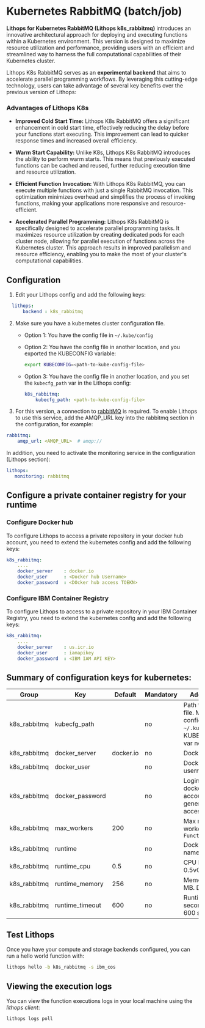 # Kubernetes RabbitMQ (batch/job)

**Lithops for Kubernetes RabbitMQ (Lithops k8s_rabbitmq)** introduces an innovative architectural approach for deploying and executing functions within a Kubernetes environment. This version is designed to maximize resource utilization and performance, providing users with an efficient and streamlined way to harness the full computational capabilities of their Kubernetes cluster.

Lithops K8s RabbitMQ serves as an **experimental backend** that aims to accelerate parallel programming workflows. By leveraging this cutting-edge technology, users can take advantage of several key benefits over the previous version of Lithops:

### Advantages of Lithops K8s

* **Improved Cold Start Time:** Lithops K8s RabbitMQ offers a significant enhancement in cold start time, effectively reducing the delay before your functions start executing. This improvement can lead to quicker response times and increased overall efficiency.

* **Warm Start Capability:** Unlike K8s, Lithops K8s RabbitMQ introduces the ability to perform warm starts. This means that previously executed functions can be cached and reused, further reducing execution time and resource utilization.

* **Efficient Function Invocation:** With Lithops K8s RabbitMQ, you can execute multiple functions with just a single RabbitMQ invocation. This optimization minimizes overhead and simplifies the process of invoking functions, making your applications more responsive and resource-efficient.

* **Accelerated Parallel Programming:** Lithops K8s RabbitMQ is specifically designed to accelerate parallel programming tasks. It maximizes resource utilization by creating dedicated pods for each cluster node, allowing for parallel execution of functions across the Kubernetes cluster. This approach results in improved parallelism and resource efficiency, enabling you to make the most of your cluster's computational capabilities.


## Configuration

1. Edit your Lithops config and add the following keys:

```yaml
  lithops:
      backend : k8s_rabbitmq
```

2. Make sure you have a kubernetes cluster configuration file.
   - Option 1: You have the config file in `~/.kube/config`

   - Option 2: You have the config file in another location, and you exported the KUBECONFIG variable:
     ```bash
     export KUBECONFIG=<path-to-kube-config-file>
     ```

   - Option 3: You have the config file in another location, and you set the `kubecfg_path` var in the Lithops config:
     ```yaml
     k8s_rabbitmq:
         kubecfg_path: <path-to-kube-config-file>
     ```
3. For this version, a connection to [rabbitMQ](../monitoring.rst) is required.
To enable Lithops to use this service, add the AMQP_URL key into the rabbitmq section in the configuration, for example:

```yaml
rabbitmq:
    amqp_url: <AMQP_URL>  # amqp://
```
In addition, you need to activate the monitoring service in the configuration (Lithops section):

```yaml
lithops:
   monitoring: rabbitmq
```

## Configure a private container registry for your runtime

### Configure Docker hub
To configure Lithops to access a private repository in your docker hub account, you need to extend the kubernetes config and add the following keys:

```yaml
k8s_rabbitmq:
    ....
    docker_server    : docker.io
    docker_user      : <Docker hub Username>
    docker_password  : <DOcker hub access TOEKN>
```

### Configure IBM Container Registry
To configure Lithops to access to a private repository in your IBM Container Registry, you need to extend the kubernetes config and add the following keys:

```yaml
k8s_rabbitmq:
    ....
    docker_server    : us.icr.io
    docker_user      : iamapikey
    docker_password  : <IBM IAM API KEY>
```

## Summary of configuration keys for kubernetes:

|Group|Key|Default|Mandatory|Additional info|
|---|---|---|---|---|
|k8s_rabbitmq | kubecfg_path | |no | Path to kubecfg file. Mandatory if config file not in `~/.kube/config` or KUBECONFIG env var not present|
|k8s_rabbitmq | docker_server | docker.io |no | Docker server URL |
|k8s_rabbitmq | docker_user | |no | Docker hub username |
|k8s_rabbitmq | docker_password | |no | Login to your docker hub account and generate a new access token [here](https://hub.docker.com/settings/security)|
|k8s_rabbitmq | max_workers | 200 | no | Max number of workers per `FunctionExecutor()`|
|k8s_rabbitmq | runtime |  |no | Docker image name.|
|k8s_rabbitmq | runtime_cpu | 0.5 |no | CPU limit. Default 0.5vCPU |
|k8s_rabbitmq | runtime_memory | 256 |no | Memory limit in MB. Default 256Mi |
|k8s_rabbitmq | runtime_timeout | 600 |no | Runtime timeout in seconds. Default 600 seconds |

## Test Lithops

Once you have your compute and storage backends configured, you can run a hello world function with:

```bash
lithops hello -b k8s_rabbitmq -s ibm_cos
```

## Viewing the execution logs

You can view the function executions logs in your local machine using the *lithops client*:

```bash
lithops logs poll
```
